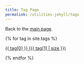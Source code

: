 ```yaml
---
title: Tag Page
permalink: /utilities-jekyll/tags
---
```


<div markdown=1 style="min-height: 100vh;">



Back to the [main page](/).


{% for tag in site.tags %}

[{{ tag[0] }}&nbsp;({{ tag[1] | size }})](#{{tag[0]}})

{% endfor %}

</div>


{% for tag in site.tags %}

<div markdown=1 style="min-height: 100vh;">

## {{tag[0]}}

{% for post in tag[1] %}

[{{ post.title }}]({{ post.url }})

{% endfor %}

[All Tags &#8593;](#)

</div>

{% endfor %}